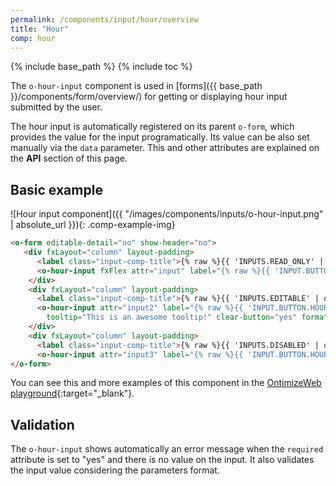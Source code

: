 ```yaml
---
permalink: /components/input/hour/overview
title: "Hour"
comp: hour
---
```


{% include base_path %}
{% include toc %}

The `o-hour-input` component is used in [forms]({{ base_path }}/components/form/overview/) for getting or displaying hour input submitted by the user.

The hour input is automatically registered on its parent `o-form`, which provides the value for the input programatically. Its value can be also set manually via the `data` parameter. This and other attributes are explained on the **API** section of this page.

## Basic example
![Hour input component]({{ "/images/components/inputs/o-hour-input.png" | absolute_url }}){: .comp-example-img}

```html
<o-form editable-detail="no" show-header="no">
   <div fxLayout="column" layout-padding>
      <label class="input-comp-title">{% raw %}{{ 'INPUTS.READ_ONLY' | oTranslate }}{% endraw %}</label>
      <o-hour-input fxFlex attr="input" label="{% raw %}{{ 'INPUT.BUTTON.HOUR' | oTranslate }}{% endraw %}" [data]="getValue()"></o-hour-input>
    </div>
    <div fxLayout="column" layout-padding>
      <label class="input-comp-title">{% raw %}{{ 'INPUTS.EDITABLE' | oTranslate }}{% endraw %}</label>
      <o-hour-input attr="input2" label="{% raw %}{{ 'INPUT.BUTTON.HOUR' | oTranslate }}{% endraw %}" [data]="getValue()" read-only="no" required="yes"
        tooltip="This is an awesome tooltip!" clear-button="yes" format="24"></o-hour-input>
    </div>
    <div fxLayout="column" layout-padding>
      <label class="input-comp-title">{% raw %}{{ 'INPUTS.DISABLED' | oTranslate }}{% endraw %}</label>
      <o-hour-input attr="input3" label="{% raw %}{{ 'INPUT.BUTTON.HOUR' | oTranslate }}{% endraw %}" enabled="no" [data]="getValue()"></o-hour-input>
</o-form>
```
You can see this and more examples of this component in the [OntimizeWeb playground]({{site.playgroundurl}}/main/inputs/hour){:target="_blank"}.

## Validation
The `o-hour-input` shows automatically an error message when the `required` attribute is set to "yes" and there is no value on the input. It also validates the input value considering the parameters format.
